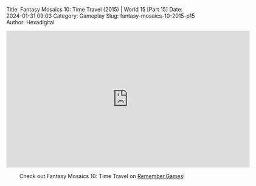 Title: Fantasy Mosaics 10: Time Travel (2015) | World 15 [Part 15]
Date: 2024-01-31 09:03
Category: Gameplay
Slug: fantasy-mosaics-10-2015-p15
Author: Hexadigital

<center><iframe src="https://www.youtube.com/embed/je0-mZX08OI?feature=oembed" allow="accelerometer; autoplay; encrypted-media; gyroscope; picture-in-picture" width="640" height="360" frameborder="0"></iframe>

Check out Fantasy Mosaics 10: Time Travel on [Remember.Games](https://remember.games/game/8060/fantasy-mosaics-10-time-travel/)!</center>